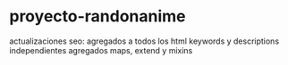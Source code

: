 # proyecto-randonanime
actualizaciones seo: agregados a todos los html keywords y descriptions independientes
agregados maps, extend y mixins

